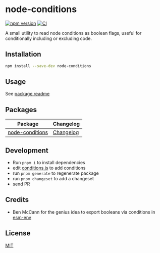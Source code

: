 # node-conditions

[![npm version](https://img.shields.io/npm/v/node-conditions)](https://www.npmjs.com/package/node-conditions)
[![CI](https://github.com/svitejs/node-conditions/actions/workflows/ci.yml/badge.svg)](https://github.com/svitejs/node-conditions/actions/workflows/ci.yml)

A small utility to read node conditions as boolean flags, useful for conditionally including or excluding code.

## Installation

```bash
npm install --save-dev node-conditions
```

## Usage

See [package readme](packages/node-conditions/README.md#usage)

## Packages

| Package                                     | Changelog                                          |
| ------------------------------------------- | -------------------------------------------------- |
| [node-conditions](packages/node-conditions) | [Changelog](packages/node-conditions/CHANGELOG.md) |

## Development

- Run `pnpm i` to install dependencies
- edit [conditions.js](packages/node-conditions/conditions.js) to add conditions
- run `pnpm generate` to regenerate package
- run `pnpm changeset` to add a changeset
- send PR

## Credits

- Ben McCann for the genius idea to export booleans via conditions in [esm-env](https://github.com/benmccann/esm-env)

## License

[MIT](./LICENSE)
